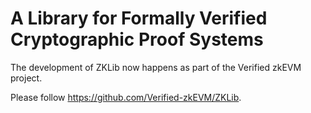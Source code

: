 # A Library for Formally Verified Cryptographic Proof Systems

The development of ZKLib now happens as part of the Verified zkEVM project.

Please follow https://github.com/Verified-zkEVM/ZKLib.
